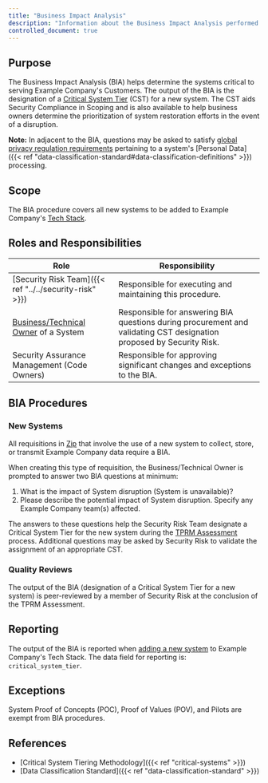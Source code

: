 ```yaml
---
title: "Business Impact Analysis"
description: "Information about the Business Impact Analysis performed by the Security Risk Team"
controlled_document: true
---
```


## Purpose

The Business Impact Analysis (BIA) helps determine the systems critical to serving Example Company's Customers.   The output of the BIA is the designation of a [Critical System Tier](/handbook/security/security-assurance/security-risk/storm-program/critical-systems/) (CST) for a new system. The CST aids Security Compliance in Scoping and is also available to help business owners determine the prioritization of system restoration efforts in the event of a disruption.

**Note:** In adjacent to the BIA, questions may be asked to satisfy [global privacy regulation requirements](/handbook/legal/privacy/privacy-laws.html#gdpr) pertaining to a system's [Personal Data]({{< ref "data-classification-standard#data-classification-definitions" >}}) processing.

## Scope

The BIA procedure covers all new systems to be added to Example Company's [Tech Stack](/handbook/business-technology/tech-stack-applications/).

## Roles and Responsibilities

|Role|Responsibility|
|----------|------------------------------|
|[Security Risk Team]({{< ref "../../security-risk" >}})|Responsible for executing and maintaining this procedure.|
|[Business/Technical Owner](/handbook/business-technology/tech-stack-applications/#tech-stack-definitions) of a System|Responsible for answering BIA questions during procurement and validating CST designation proposed by Security Risk.|
|Security Assurance Management (Code Owners)|Responsible for approving significant changes and exceptions to the BIA.|

## BIA Procedures

### New Systems

All requisitions in [Zip](/handbook/finance/procurement/#how-to-start-the-procurement-process) that involve the use of a new system to collect, store, or transmit Example Company data require a BIA.

When creating this type of requisition, the Business/Technical Owner is prompted to answer two BIA questions at minimum:

1. What is the impact of System disruption (System is unavailable)?
2. Please describe the potential impact of System disruption. Specify any Example Company team(s) affected.

The answers to these questions help the Security Risk Team designate a Critical System Tier for the new system during the [TPRM Assessment](/handbook/security/security-assurance/security-risk/third-party-risk-management/#tprm-assessment-requirements) process. Additional questions may be asked by Security Risk to validate the assignment of an appropriate CST.

### Quality Reviews

The output of the BIA (designation of a Critical System Tier for a new system) is peer-reviewed by a member of Security Risk at the conclusion of the TPRM Assessment.

## Reporting

The output of the BIA is reported when [adding a new system](/handbook/business-technology/tech-stack-applications/#add-new-system-to-the-tech-stack) to Example Company's Tech Stack.  The data field for reporting is: `critical_system_tier`.

## Exceptions

System Proof of Concepts (POC), Proof of Values (POV), and Pilots are exempt from BIA procedures.

## References

- [Critical System Tiering Methodology]({{< ref "critical-systems" >}})
- [Data Classification Standard]({{< ref "data-classification-standard" >}})
